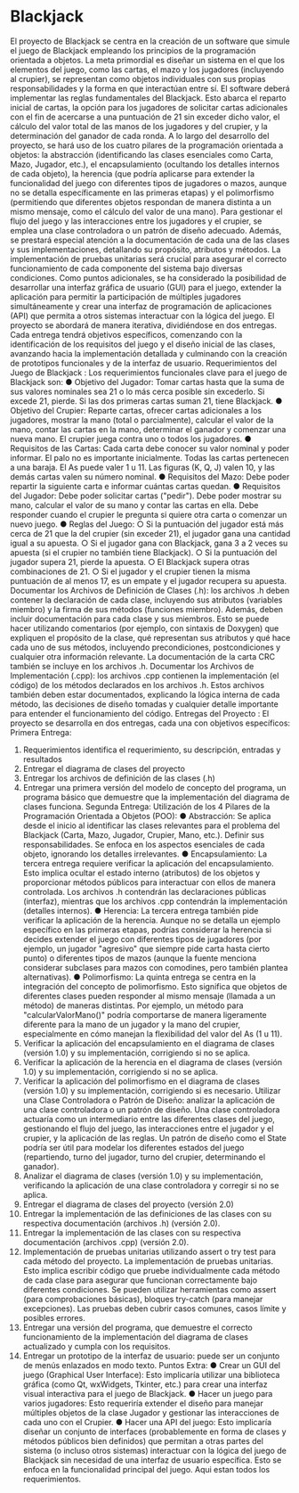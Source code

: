 # Blackjack

El proyecto de Blackjack se centra en la creación de un software que simule el juego de
Blackjack empleando los principios de la programación orientada a objetos. La meta
primordial es diseñar un sistema en el que los elementos del juego, como las cartas, el
mazo y los jugadores (incluyendo al crupier), se representan como objetos individuales con
sus propias responsabilidades y la forma en que interactúan entre sí.
El software deberá implementar las reglas fundamentales del Blackjack. Esto abarca el
reparto inicial de cartas, la opción para los jugadores de solicitar cartas adicionales con el fin
de acercarse a una puntuación de 21 sin exceder dicho valor, el cálculo del valor total de las
manos de los jugadores y del crupier, y la determinación del ganador de cada ronda.
A lo largo del desarrollo del proyecto, se hará uso de los cuatro pilares de la programación
orientada a objetos: la abstracción (identificando las clases esenciales como Carta, Mazo,
Jugador, etc.), el encapsulamiento (ocultando los detalles internos de cada objeto), la
herencia (que podría aplicarse para extender la funcionalidad del juego con diferentes tipos
de jugadores o mazos, aunque no se detalla específicamente en las primeras etapas) y el
polimorfismo (permitiendo que diferentes objetos respondan de manera distinta a un mismo
mensaje, como el cálculo del valor de una mano).
Para gestionar el flujo del juego y las interacciones entre los jugadores y el crupier, se
emplea una clase controladora o un patrón de diseño adecuado. Además, se prestará
especial atención a la documentación de cada una de las clases y sus implementaciones,
detallando su propósito, atributos y métodos. La implementación de pruebas unitarias será
crucial para asegurar el correcto funcionamiento de cada componente del sistema bajo
diversas condiciones.
Como puntos adicionales, se ha considerado la posibilidad de desarrollar una interfaz
gráfica de usuario (GUI) para el juego, extender la aplicación para permitir la participación
de múltiples jugadores simultáneamente y crear una interfaz de programación de
aplicaciones (API) que permita a otros sistemas interactuar con la lógica del juego.
El proyecto se abordará de manera iterativa, dividiéndose en dos entregas. Cada entrega
tendrá objetivos específicos, comenzando con la identificación de los requisitos del juego y
el diseño inicial de las clases, avanzando hacia la implementación detallada y culminando
con la creación de prototipos funcionales y de la interfaz de usuario.
Requerimientos del Juego de Blackjack :
Los requerimientos funcionales clave para el juego de Blackjack son:
● Objetivo del Jugador: Tomar cartas hasta que la suma de sus valores nominales
sea 21 o lo más cerca posible sin excederlo. Si excede 21, pierde. Si las dos
primeras cartas suman 21, tiene Blackjack.
● Objetivo del Crupier: Reparte cartas, ofrecer cartas adicionales a los jugadores,
mostrar la mano (total o parcialmente), calcular el valor de la mano, contar las cartas
en la mano, determinar el ganador y comenzar una nueva mano. El crupier juega
contra uno o todos los jugadores.
● Requisitos de las Cartas: Cada carta debe conocer su valor nominal y poder
informar. El palo no es importante inicialmente. Todas las cartas pertenecen a una
baraja. El As puede valer 1 u 11. Las figuras (K, Q, J) valen 10, y las demás cartas
valen su número nominal.
● Requisitos del Mazo: Debe poder repartir la siguiente carta e informar cuántas
cartas quedan.
● Requisitos del Jugador: Debe poder solicitar cartas ("pedir"). Debe poder mostrar
su mano, calcular el valor de su mano y contar las cartas en ella. Debe responder
cuando el crupier le pregunta si quiere otra carta o comenzar un nuevo juego.
● Reglas del Juego:
○ Si la puntuación del jugador está más cerca de 21 que la del crupier (sin
exceder 21), el jugador gana una cantidad igual a su apuesta.
○ Si el jugador gana con Blackjack, gana 3 a 2 veces su apuesta (si el crupier
no también tiene Blackjack).
○ Si la puntuación del jugador supera 21, pierde la apuesta.
○ El Blackjack supera otras combinaciones de 21.
○ Si el jugador y el crupier tienen la misma puntuación de al menos 17, es un
empate y el jugador recupera su apuesta.
Documentar los Archivos de Definición de Clases (.h): los archivos .h deben contener
la declaración de cada clase, incluyendo sus atributos (variables miembro) y la firma de
sus métodos (funciones miembro). Además, deben incluir documentación para cada
clase y sus miembros. Esto se puede hacer utilizando comentarios (por ejemplo, con
sintaxis de Doxygen) que expliquen el propósito de la clase, qué representan sus atributos y
qué hace cada uno de sus métodos, incluyendo precondiciones, postcondiciones y cualquier
otra información relevante. La documentación de la carta CRC también se incluye en los
archivos .h.
Documentar los Archivos de Implementación (.cpp): los archivos .cpp contienen la
implementación (el código) de los métodos declarados en los archivos .h. Estos archivos
también deben estar documentados, explicando la lógica interna de cada método, las
decisiones de diseño tomadas y cualquier detalle importante para entender el
funcionamiento del código.
Entregas del Proyecto :
El proyecto se desarrolla en dos entregas, cada una con objetivos específicos:
Primera Entrega:
1. Requerimientos identifica el requerimiento, su descripción, entradas y resultados
2. Entregar el diagrama de clases del proyecto
3. Entregar los archivos de definición de las clases (.h)
4. Entregar una primera versión del modelo de concepto del programa, un programa
básico que demuestre que la implementación del diagrama de clases funciona.
Segunda Entrega:
Utilización de los 4 Pilares de la Programación Orientada a Objetos (POO):
● Abstracción: Se aplica desde el inicio al identificar las clases relevantes para el
problema del Blackjack (Carta, Mazo, Jugador, Crupier, Mano, etc.). Definir sus
responsabilidades. Se enfoca en los aspectos esenciales de cada objeto, ignorando
los detalles irrelevantes.
● Encapsulamiento: La tercera entrega requiere verificar la aplicación del
encapsulamiento. Esto implica ocultar el estado interno (atributos) de los objetos y
proporcionar métodos públicos para interactuar con ellos de manera controlada.
Los archivos .h contendrán las declaraciones públicas (interfaz), mientras que los
archivos .cpp contendrán la implementación (detalles internos).
● Herencia: La tercera entrega también pide verificar la aplicación de la herencia.
Aunque no se detalla un ejemplo específico en las primeras etapas, podrías
considerar la herencia si decides extender el juego con diferentes tipos de jugadores
(por ejemplo, un jugador "agresivo" que siempre pide carta hasta cierto punto) o
diferentes tipos de mazos (aunque la fuente menciona considerar subclases para
mazos con comodines, pero también plantea alternativas).
● Polimorfismo: La quinta entrega se centra en la integración del concepto de
polimorfismo. Esto significa que objetos de diferentes clases pueden responder al
mismo mensaje (llamada a un método) de maneras distintas. Por ejemplo, un
método para "calcularValorMano()" podría comportarse de manera ligeramente
diferente para la mano de un jugador y la mano del crupier, especialmente en cómo
manejan la flexibilidad del valor del As (1 u 11).
1. Verificar la aplicación del encapsulamiento en el diagrama de clases (versión 1.0) y
su implementación, corrigiendo si no se aplica.
2. Verificar la aplicación de la herencia en el diagrama de clases (versión 1.0) y su
implementación, corrigiendo si no se aplica.
3. Verificar la aplicación del polimorfismo en el diagrama de clases (versión 1.0) y su
implementación, corrigiendo si es necesario.
Utilizar una Clase Controladora o Patrón de Diseño: analizar la aplicación de una clase
controladora o un patrón de diseño. Una clase controladora actuaría como un
intermediario entre las diferentes clases del juego, gestionando el flujo del juego, las
interacciones entre el jugador y el crupier, y la aplicación de las reglas. Un patrón de diseño
como el State podría ser útil para modelar los diferentes estados del juego (repartiendo,
turno del jugador, turno del crupier, determinando el ganador).
4. Analizar el diagrama de clases (versión 1.0) y su implementación, verificando la
aplicación de una clase controladora y corregir si no se aplica.
5. Entregar el diagrama de clases del proyecto (versión 2.0)
6. Entregar la implementación de las definiciones de las clases con su respectiva
documentación (archivos .h) (versión 2.0).
7. Entregar la implementación de las clases con su respectiva documentación (archivos
.cpp) (versión 2.0).
8. Implementación de pruebas unitarias utilizando assert o try test para cada
método del proyecto. La implementación de pruebas unitarias. Esto implica escribir
código que pruebe individualmente cada método de cada clase para asegurar que
funcionan correctamente bajo diferentes condiciones. Se pueden utilizar
herramientas como assert (para comprobaciones básicas), bloques try-catch
(para manejar excepciones). Las pruebas deben cubrir casos comunes, casos límite
y posibles errores.
9. Entregar una versión del programa, que demuestre el correcto funcionamiento de la
implementación del diagrama de clases actualizado y cumpla con los requisitos.
10. Entregar un prototipo de la interfaz de usuario: puede ser un conjunto de menús
enlazados en modo texto.
Puntos Extra:
● Crear un GUI del juego (Graphical User Interface): Esto implicaría utilizar una
biblioteca gráfica (como Qt, wxWidgets, Tkinter, etc.) para crear una interfaz visual
interactiva para el juego de Blackjack.
● Hacer un juego para varios jugadores: Esto requeriría extender el diseño para
manejar múltiples objetos de la clase Jugador y gestionar las interacciones de cada
uno con el Crupier.
● Hacer una API del juego: Esto implicaría diseñar un conjunto de interfaces
(probablemente en forma de clases y métodos públicos bien definidos) que permitan
a otras partes del sistema (o incluso otros sistemas) interactuar con la lógica del
juego de Blackjack sin necesidad de una interfaz de usuario específica. Esto se
enfoca en la funcionalidad principal del juego.
Aqui estan todos los requerimientos.
